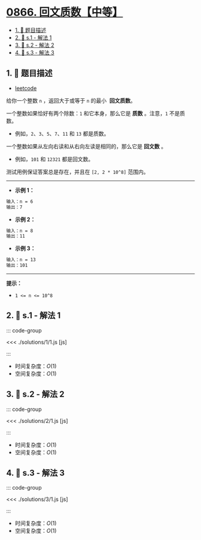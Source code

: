 # [0866. 回文质数【中等】](https://github.com/tnotesjs/TNotes.leetcode/tree/main/notes/0866.%20%E5%9B%9E%E6%96%87%E8%B4%A8%E6%95%B0%E3%80%90%E4%B8%AD%E7%AD%89%E3%80%91)

<!-- region:toc -->

- [1. 📝 题目描述](#1--题目描述)
- [2. 🎯 s.1 - 解法 1](#2--s1---解法-1)
- [3. 🎯 s.2 - 解法 2](#3--s2---解法-2)
- [4. 🎯 s.3 - 解法 3](#4--s3---解法-3)

<!-- endregion:toc -->

## 1. 📝 题目描述

- [leetcode](https://leetcode.cn/problems/prime-palindrome/)

给你一个整数 `n` ，返回大于或等于 `n` 的最小  **回文质数**。

一个整数如果恰好有两个除数：`1` 和它本身，那么它是 **质数** 。注意，`1` 不是质数。

- 例如，`2`、`3`、`5`、`7`、`11` 和 `13` 都是质数。

一个整数如果从左向右读和从右向左读是相同的，那么它是 **回文数** 。

- 例如，`101` 和 `12321` 都是回文数。

测试用例保证答案总是存在，并且在 `[2, 2 * 10^8]` 范围内。

---

- **示例 1：**

```txt
输入：n = 6
输出：7
```

- **示例 2：**

```txt
输入：n = 8
输出：11
```

- **示例 3：**

```txt
输入：n = 13
输出：101
```

---

**提示：**

- `1 <= n <= 10^8`

## 2. 🎯 s.1 - 解法 1

::: code-group

<<< ./solutions/1/1.js [js]

:::

- 时间复杂度：$O(1)$
- 空间复杂度：$O(1)$

## 3. 🎯 s.2 - 解法 2

::: code-group

<<< ./solutions/2/1.js [js]

:::

- 时间复杂度：$O(1)$
- 空间复杂度：$O(1)$

## 4. 🎯 s.3 - 解法 3

::: code-group

<<< ./solutions/3/1.js [js]

:::

- 时间复杂度：$O(1)$
- 空间复杂度：$O(1)$
